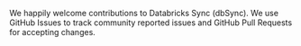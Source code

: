 We happily welcome contributions to Databricks Sync (dbSync). We use GitHub Issues to track community reported issues and GitHub Pull Requests for accepting changes.
